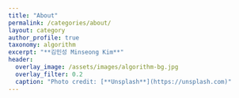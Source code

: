 ```yaml
---
title: "About"
permalink: /categories/about/
layout: category
author_profile: true
taxonomy: algorithm
excerpt: "**김민성 Minseong Kim**"
header:
  overlay_image: /assets/images/algorithm-bg.jpg
  overlay_filter: 0.2
  caption: "Photo credit: [**Unsplash**](https://unsplash.com)" 
---
```

